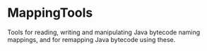 # MappingTools
Tools for reading, writing and manipulating Java bytecode naming mappings, and for remapping Java bytecode using these.
